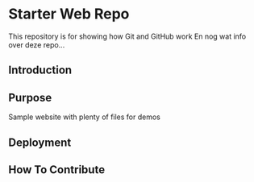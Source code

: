 # Starter Web Repo

This repository is for showing how Git and GitHub work
En nog wat info over deze repo...

## Introduction

## Purpose

Sample website with plenty of files for demos

## Deployment

## How To Contribute

